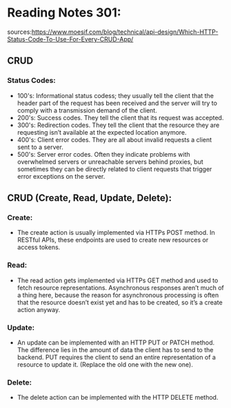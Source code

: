 # Reading Notes 301:

sources:https://www.moesif.com/blog/technical/api-design/Which-HTTP-Status-Code-To-Use-For-Every-CRUD-App/

## CRUD

### Status Codes:
- 100's: Informational status codess; they usually tell the client that the header part of the request has been received and the server will try to comply with a transmission demand of the client.
- 200's: Success codes. They tell the client that its request was accepted.
- 300's: Redirection codes. They tell the client that the resource they are requesting isn’t available at the expected location anymore.
- 400's: Client error codes. They are all about invalid requests a client sent to a server.
- 500's: Server error codes. Often they indicate problems with overwhelmed servers or unreachable servers behind proxies, but sometimes they can be directly related to client requests that trigger error exceptions on the server.

## CRUD (Create, Read, Update, Delete):

### Create:
- The create action is usually implemented via HTTPs POST method. In RESTful APIs, these endpoints are used to create new resources or access tokens.
### Read:
- The read action gets implemented via HTTPs GET method and used to fetch resource representations. Asynchronous responses aren’t much of a thing here, because the reason for asynchronous processing is often that the resource doesn’t exist yet and has to be created, so it’s a create action anyway.
### Update:
- An update can be implemented with an HTTP PUT or PATCH method. The difference lies in the amount of data the client has to send to the backend. PUT requires the client to send an entire representation of a resource to update it. (Replace the old one with the new one).
### Delete:
- The delete action can be implemented with the HTTP DELETE method.

